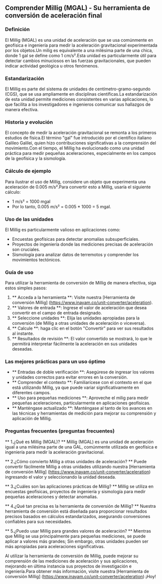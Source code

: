 ## Comprender Millig (MGAL) - Su herramienta de conversión de aceleración final

### Definición
El Millig (MGAL) es una unidad de aceleración que se usa comúnmente en geofísica e ingeniería para medir la aceleración gravitacional experimentada por los objetos.Un milig es equivalente a una milésima parte de una chica, donde 1 gal se define como 1 cm/s².Esta unidad es particularmente útil para detectar cambios minuciosos en las fuerzas gravitacionales, que pueden indicar actividad geológica u otros fenómenos.

### Estandarización
El Millig es parte del sistema de unidades de centímetro-gramo-segundo (CGS), que se usa ampliamente en disciplinas científicas.La estandarización de esta unidad permite mediciones consistentes en varias aplicaciones, lo que facilita a los investigadores e ingenieros comunicar sus hallazgos de manera efectiva.

### Historia y evolución
El concepto de medir la aceleración gravitacional se remonta a los primeros estudios de física.El término "gal" fue introducido por el científico italiano Galileo Galilei, quien hizo contribuciones significativas a la comprensión del movimiento.Con el tiempo, el Millig ha evolucionado como una unidad práctica para medir pequeñas aceleraciones, especialmente en los campos de la geofísica y la sismología.

### Cálculo de ejemplo
Para ilustrar el uso de Millig, considere un objeto que experimenta una aceleración de 0.005 m/s².Para convertir esto a Millig, usaría el siguiente cálculo:
- 1 m/s² = 1000 mgal
- Por lo tanto, 0.005 m/s² = 0.005 * 1000 = 5 mgal.

### Uso de las unidades
El Millig es particularmente valioso en aplicaciones como:
- Encuestas geofísicas para detectar anomalías subsuperficiales.
- Proyectos de ingeniería donde las mediciones precisas de aceleración son cruciales.
- Sismología para analizar datos de terremotos y comprender los movimientos tectónicos.

### Guía de uso
Para utilizar la herramienta de conversión de Millig de manera efectiva, siga estos simples pasos:
1. ** Acceda a la herramienta **: Visite nuestra [Herramienta de conversión Millig] (https://www.inayam.co/unit-converter/aceleration).
2. ** Valores de entrada **: Ingrese el valor de aceleración que desea convertir en el campo de entrada designado.
3. ** Seleccione unidades **: Elija las unidades apropiadas para la conversión (de Millig a otras unidades de aceleración o viceversa).
4. ** Calcule **: haga clic en el botón "Convertir" para ver sus resultados al instante.
5. ** Resultados de revisión **: El valor convertido se mostrará, lo que le permitirá interpretar fácilmente la aceleración en sus unidades deseadas.

### Las mejores prácticas para un uso óptimo
- ** Entradas de doble verificación **: Asegúrese de ingresar los valores y unidades correctos para evitar errores en la conversión.
- ** Comprender el contexto **: Familiarícese con el contexto en el que está utilizando Millig, ya que puede variar significativamente en diferentes campos.
- ** Uso para pequeñas mediciones **: Aproveche el milig para medir pequeñas aceleraciones, particularmente en aplicaciones geofísicas.
- ** Manténgase actualizado **: Manténgase al tanto de los avances en las técnicas y herramientas de medición para mejorar su comprensión y aplicación de Millig.

### Preguntas frecuentes (preguntas frecuentes)

** 1.¿Qué es Millig (MGAL)? **
Millig (MGAL) es una unidad de aceleración igual a una milésima parte de una GAL, comúnmente utilizada en geofísica e ingeniería para medir la aceleración gravitacional.

** 2.¿Cómo convierto Millig a otras unidades de aceleración? **
Puede convertir fácilmente Millig a otras unidades utilizando nuestra [Herramienta de conversión Millig] (https://www.inayam.co/unit-converter/aceleration) ingresando el valor y seleccionando la unidad deseada.

** 3.¿Cuáles son las aplicaciones prácticas de Millig? **
Millig se utiliza en encuestas geofísicas, proyectos de ingeniería y sismología para medir pequeñas aceleraciones y detectar anomalías.

** 4.¿Qué tan precisa es la herramienta de conversión de Millig? **
Nuestra herramienta de conversión está diseñada para proporcionar resultados precisos basados ​​en cálculos estandarizados, asegurando conversiones confiables para sus necesidades.

** 5.¿Puedo usar Millig para grandes valores de aceleración? **
Mientras que Millig se usa principalmente para pequeñas mediciones, se puede aplicar a valores más grandes; Sin embargo, otras unidades pueden ser más apropiadas para aceleraciones significativas.

Al utilizar la herramienta de conversión de Millig, puede mejorar su comprensión de las mediciones de aceleración y sus aplicaciones, mejorando en última instancia sus proyectos de investigación e ingeniería.Para obtener más información, visite nuestra [Herramienta de conversión Millig] (https://www.inayam.co/unit-converter/aceleration) ¡Hoy!